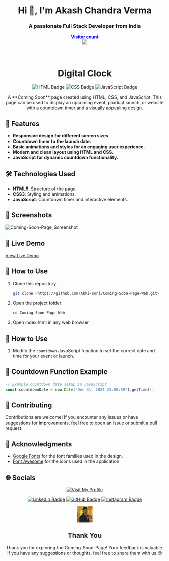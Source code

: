 <h1 align="center">Hi 👋, I'm Akash Chandra Verma</h1>
<h3 align="center">A passionate Full Stack Developer from India</h3>
<p align="center">
  <b style="color: blue;  ">Visitor count</b>
  <br>
  <a style="" href="https://github.com/Akki-soni">
  <img src="https://komarev.com/ghpvc/?username=akki-soni&label=Profile%20views&color=0e75b6&style=flat" />
  </a>
</p>
<p align="center"> <a href="https://twitter.com/" target="blank"><img src="https://img.shields.io/twitter/follow/?logo=twitter&style=for-the-badge" alt="" /></a> </p>

<h1 align="center">Digital Clock</h1>

<p align="center">
  <img src="https://img.shields.io/badge/HTML-E34F26?style=for-the-badge&logo=html5&logoColor=white" alt="HTML Badge">
  <img src="https://img.shields.io/badge/CSS-1572B6?style=for-the-badge&logo=css3&logoColor=white" alt="CSS Badge">
  <img src="https://img.shields.io/badge/JavaScript-F7DF1E?style=for-the-badge&logo=javascript&logoColor=black" alt="JavaScript Badge">
</p>

<p align="center">
  A **Coming Soon** page created using HTML, CSS, and JavaScript. This page can be used to display an upcoming event, product launch, or website with a countdown timer and a visually appealing design.
</p>

## 🚀 Features

- **Responsive design for different screen sizes.**
- **Countdown timer to the launch date.**
- **Basic animations and styles for an engaging user experience.**
- **Modern and clean layout using HTML and CSS.**
- **JavaScript for dynamic countdown functionality.**

## 🛠️ Technologies Used

- **HTML5**: Structure of the page.
- **CSS3**: Styling and animations.
- **JavaScript**: Countdown timer and interactive elements.

## 🌟 Screenshots

![Coming-Soon-Page_Screenshot](/C-S-P_Screenshot.png)

## 🔗 Live Demo

[View Live Demo]()

## 🚀 How to Use

1. Clone this repository:
   ```bash
   git clone <https://github.com/Akki-soni/Coming-Soon-Page-Web.git>
   ```
2. Open the project folder:
   ```bash
   cd Coming-Soon-Page-Web
   ```
3. Open index.html in any web browser

## 🚀 How to Use

1. Modify the `countdown` JavaScript function to set the correct date and time for your event or launch.

## 🚀 Countdown Function Example

```javascript
// Example countdown date setup in JavaScript
const countdownDate = new Date("Dec 31, 2024 23:59:59").getTime();
```

## 🤝 Contributing

Contributions are welcome! If you encounter any issues or have suggestions for improvements, feel free to open an issue or submit a pull request.

## 🙏 Acknowledgments

- [Google Fonts](https://fonts.google.com/) for the font families used in the design.
- [Font Awesome](https://fontawesome.com/) for the icons used in the application.

## 🌐 Socials

<div align="center">

[![Visit My Profile](https://img.shields.io/badge/Visit%20My%20Profile-%23121011.svg?style=for-the-badge&logo=github&logoColor=white)](https://github.com/Akki-soni)

[![LinkedIn Badge](https://img.shields.io/badge/LinkedIn-%230077B5.svg?logo=linkedin&logoColor=white)](https://www.linkedin.com/in/akashchandraverma/)
[![GitHub Badge](https://img.shields.io/badge/GitHub-%23121011.svg?style=for-the-badge&logo=github&logoColor=white)](https://github.com/Akki-soni)
[![Instagram Badge](https://img.shields.io/badge/Instagram-%23E4405F.svg?style=for-the-badge&logo=instagram&logoColor=white)](https://www.instagram.com/akki_214g/)

<a href="">
  <img src="/logoo.jpeg" alt="Icon" style="vertical-align:middle; width:50px; height:auto;">
</a>

## Thank You

Thank you for exploring the Coming-Soon-Page! Your feedback is valuable. If you have any suggestions or thoughts, feel free to share them with us.😊

</div>
